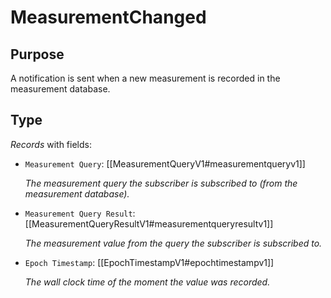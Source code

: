 # MeasurementChanged

## Purpose

A notification is sent when a new measurement is recorded in the measurement database. 

## Type

<!-- ANCHOR: type -->
<div class="type">

*Records* with fields:
- `Measurement Query`: [[MeasurementQueryV1#measurementqueryv1]]

  *The measurement query the subscriber is subscribed to (from the measurement database).*

- `Measurement Query Result`: [[MeasurementQueryResultV1#measurementqueryresultv1]]

  *The measurement value from the query the subscriber is subscribed to.*

- `Epoch Timestamp`: [[EpochTimestampV1#epochtimestampv1]]

  *The wall clock time of the moment the value was recorded.*

</div>
<!-- ANCHOR_END: type -->
